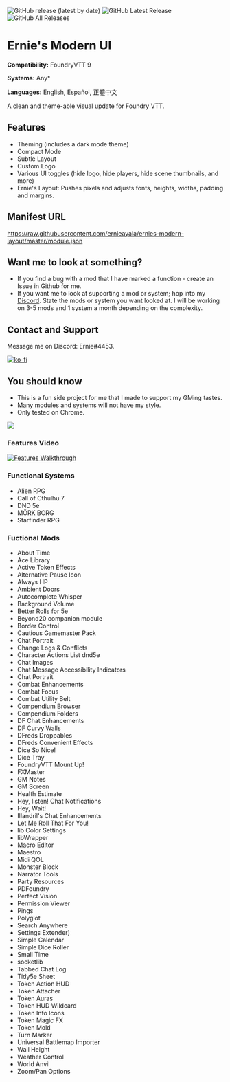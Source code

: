 ![GitHub release (latest by date)](https://img.shields.io/github/v/release/ernieayala/ernies-modern-layout?style=flat-square)
![GitHub Latest Release](https://img.shields.io/github/downloads/ernieayala/ernies-modern-layout/latest/total?style=flat-square)
![GitHub All Releases](https://img.shields.io/github/downloads/ernieayala/ernies-modern-layout/total?label=total%20downloads&style=flat-square)

# Ernie's Modern UI
**Compatibility:** FoundryVTT 9

**Systems:** Any*

**Languages:** English, Español, 正體中文

A clean and theme-able visual update for Foundry VTT.

## Features
- Theming (includes a dark mode theme)
- Compact Mode
- Subtle Layout
- Custom Logo
- Various UI toggles (hide logo, hide players, hide scene thumbnails, and more)
- Ernie's Layout: Pushes pixels and adjusts fonts, heights, widths, padding and margins.

## Manifest URL
https://raw.githubusercontent.com/ernieayala/ernies-modern-layout/master/module.json

## Want me to look at something?
- If you find a bug with a mod that I have marked a function - create an Issue in Github for me.
- If you want me to look at supporting a mod or system; hop into my [Discord](https://discord.gg/CWhdMWvZyD). State the mods or system you want looked at. I will be working on 3-5 mods and 1 system a month depending on the complexity.

## Contact and Support
Message me on Discord: Ernie#4453.

[![ko-fi](https://ko-fi.com/img/githubbutton_sm.svg)](https://ko-fi.com/T6T24X2VD)

## You should know
- This is a fun side project for me that I made to support my GMing tastes.
- Many modules and systems will not have my style.
- Only tested on Chrome.

<img src="https://github.com/ernieayala/ernies-modern-layout/raw/master/images/eml-default.jpg"
     style="max-width: 100%;" />
     
### Features Video
[![Features Walkthrough](https://img.youtube.com/vi/bU7sclPTFQU/0.jpg)](https://www.youtube.com/watch?v=bU7sclPTFQU)

### Functional Systems
- Alien RPG
- Call of Cthulhu 7
- DND 5e
- MÖRK BORG
- Starfinder RPG

### Fuctional Mods
- About Time
- Ace Library
- Active Token Effects
- Alternative Pause Icon
- Always HP
- Ambient Doors
- Autocomplete Whisper
- Background Volume
- Better Rolls for 5e
- Beyond20 companion module
- Border Control
- Cautious Gamemaster Pack
- Chat Portrait
- Change Logs & Conflicts
- Character Actions List dnd5e
- Chat Images
- Chat Message Accessibility Indicators
- Chat Portrait
- Combat Enhancements
- Combat Focus
- Combat Utility Belt
- Compendium Browser
- Compendium Folders
- DF Chat Enhancements
- DF Curvy Walls
- DFreds Droppables
- DFreds Convenient Effects
- Dice So Nice!
- Dice Tray
- FoundryVTT Mount Up!
- FXMaster
- GM Notes
- GM Screen
- Health Estimate
- Hey, listen! Chat Notifications
- Hey, Wait!
- Illandril's Chat Enhancements
- Let Me Roll That For You!
- lib Color Settings
- libWrapper
- Macro Editor
- Maestro
- Midi QOL
- Monster Block
- Narrator Tools
- Party Resources
- PDFoundry
- Perfect Vision
- Permission Viewer
- Pings
- Polyglot
- Search Anywhere
- Settings Extender)
- Simple Calendar
- Simple Dice Roller
- Small Time
- socketlib
- Tabbed Chat Log
- Tidy5e Sheet
- Token Action HUD
- Token Attacher
- Token Auras
- Token HUD Wildcard
- Token Info Icons
- Token Magic FX
- Token Mold
- Turn Marker
- Universal Battlemap Importer
- Wall Height
- Weather Control
- World Anvil
- Zoom/Pan Options
